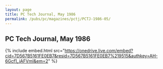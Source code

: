 ```yaml
---
layout: page
title: PC Tech Journal, May 1986
permalink: /pubs/pc/magazines/pctj/PCTJ-1986-05/
---
```


PC Tech Journal, May 1986
-------------------------

{% include embed.html src="https://onedrive.live.com/embed?cid=7D567B5161FE0EB7&resid=7D567B5161FE0EB7%219515&authkey=AH-6Gcf1_jAFVmI&em=2" %}
